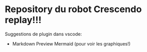 # Repository du robot Crescendo replay!!!

Suggestions de plugin dans vscode:
* Markdown Preview Mermaid (pour voir les graphiques!)